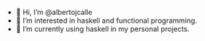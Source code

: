 - 👋 Hi, I’m @albertojcalle
- 👀 I’m interested in haskell and functional programming.
- 🌱 I’m currently using haskell in my personal projects.
